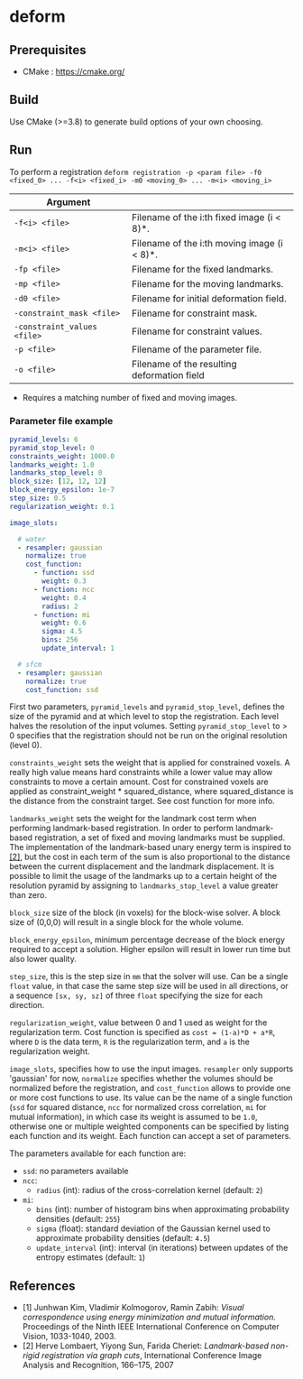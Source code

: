 # deform

## Prerequisites
* CMake : https://cmake.org/

## Build
Use CMake (>=3.8) to generate build options of your own choosing.

## Run
To perform a registration
`deform registration -p <param file> -f0 <fixed_0> ... -f<i> <fixed_i> -m0 <moving_0> ... -m<i> <moving_i>`

| Argument                    |                                             |
| --------------------------- | ------------------------------------------- |
| `-f<i> <file>`              | Filename of the i:th fixed image (i &lt; 8)*.  |
| `-m<i> <file>`              | Filename of the i:th moving image (i &lt; 8)*. |
| `-fp <file>`                | Filename for the fixed landmarks.           |
| `-mp <file>`                | Filename for the moving landmarks.          |
| `-d0 <file>`                | Filename for initial deformation field.     |
| `-constraint_mask <file>`   | Filename for constraint mask.               |
| `-constraint_values <file>` | Filename for constraint values.             |
| `-p <file>`                 | Filename of the parameter file.             |
| `-o <file>`                 | Filename of the resulting deformation field |

* Requires a matching number of fixed and moving images.

### Parameter file example

```yaml
pyramid_levels: 6
pyramid_stop_level: 0
constraints_weight: 1000.0
landmarks_weight: 1.0
landmarks_stop_level: 0
block_size: [12, 12, 12]
block_energy_epsilon: 1e-7
step_size: 0.5
regularization_weight: 0.1

image_slots:

  # water
  - resampler: gaussian
    normalize: true
    cost_function:
      - function: ssd
        weight: 0.3
      - function: ncc
        weight: 0.4
        radius: 2
      - function: mi
        weight: 0.6
        sigma: 4.5
        bins: 256
        update_interval: 1

  # sfcm
  - resampler: gaussian
    normalize: true
    cost_function: ssd
```

First two parameters, `pyramid_levels` and `pyramid_stop_level`, defines the size of the pyramid and at which level to stop the registration. Each level halves the resolution of the input volumes. Setting `pyramid_stop_level` to > 0 specifies that the registration should not be run on the original resolution (level 0).

`constraints_weight` sets the weight that is applied for constrained voxels. A really high value means hard constraints while a lower value may allow constraints to move a certain amount. Cost for constrained voxels are applied as constraint_weight * squared_distance, where squared_distance is the distance from the constraint target. See cost function for more info.

`landmarks_weight` sets the weight for the landmark cost term when performing
landmark-based registration.  In order to perform landmark-based registration,
a set of fixed and moving landmarks must be supplied.  The implementation of
the landmark-based unary energy term is inspired to [[2]](#2), but the cost in
each term of the sum is also proportional to the distance between the current
displacement and the landmark displacement. It is possible to limit the usage
of the landmarks up to a certain height of the resolution pyramid by assigning
to `landmarks_stop_level` a value greater than zero.

`block_size` size of the block (in voxels) for the block-wise solver. A block size of (0,0,0) will result in a single block for the whole volume.

`block_energy_epsilon`, minimum percentage decrease of the block energy required to accept a solution. Higher epsilon will result in lower run time but also lower quality.

`step_size`, this is the step size in `mm` that the solver will use. Can be a
single `float` value, in that case the same step size will be used in all
directions, or a sequence `[sx, sy, sz]` of three `float` specifying the size
for each direction.

`regularization_weight`, value between 0 and 1 used as weight for the regularization term. Cost function is specified as `cost = (1-a)*D + a*R`, where `D` is the data term, `R` is the regularization term, and `a` is the regularization weight.

`image_slots`, specifies how to use the input images. `resampler` only supports 'gaussian' for now, `normalize` specifies whether the volumes should be normalized before the registration, and `cost_function` allows to provide one or more cost functions to use. Its value can be the name of a single function (`ssd` for squared distance, `ncc` for normalized cross correlation, `mi` for mutual information), in which case its weight is assumed to be `1.0`, otherwise one or multiple weighted components can be specified by listing each function and its weight. Each function can accept a set of parameters.

The parameters available for each function are:
+ `ssd`: no parameters available
+ `ncc`:
  + `radius` (int): radius of the cross-correlation kernel (default: `2`)
+ `mi`:
  + `bins` (int): number of histogram bins when approximating probability densities (default: `255`)
  + `sigma` (float): standard deviation of the Gaussian kernel used to approximate probability densities (default: `4.5`)
  + `update_interval` (int): interval (in iterations) between updates of the entropy estimates (default: `1`)

## References
+ <a id="1"></a>[1] Junhwan Kim, Vladimir Kolmogorov, Ramin Zabih: *Visual correspondence using energy minimization and mutual information.* Proceedings of the Ninth IEEE International Conference on Computer Vision, 1033-1040, 2003.
+ <a id="2"></a>[2] Herve Lombaert, Yiyong Sun, Farida Cheriet: *Landmark-based non-rigid registration via graph cuts*, International Conference Image Analysis and Recognition, 166–175, 2007
